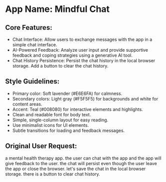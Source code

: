 # **App Name**: Mindful Chat

## Core Features:

- Chat Interface: Allow users to exchange messages with the app in a simple chat interface.
- AI-Powered Feedback: Analyze user input and provide supportive feedback and coping strategies using a generative AI tool.
- Chat History Persistence: Persist the chat history in the local browser storage. Add a button to clear the chat history.

## Style Guidelines:

- Primary color: Soft lavender (#E6E6FA) for calmness.
- Secondary colors: Light gray (#F5F5F5) for backgrounds and white for content areas.
- Accent: Teal (#008080) for interactive elements and highlights.
- Clean and readable font for body text.
- Simple, single-column layout for easy reading.
- Use minimalist icons for UI elements.
- Subtle transitions for loading and feedback messages.

## Original User Request:
a mental health therapy app. the user can chat with the app and the app will give feedback to the user. the chat will persist even though the user leave the app or close the browser. let's save the chat in the local browser storage. there is a button to clear chat history.
  